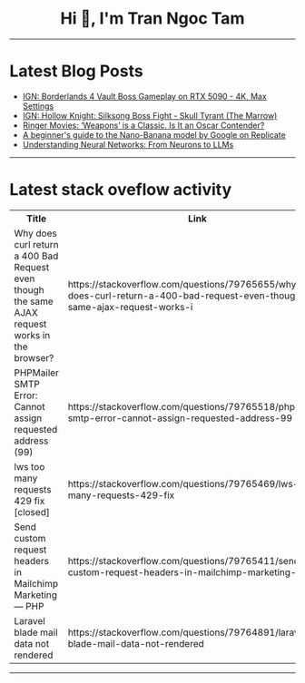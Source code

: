 <h1 align="center">Hi 👋, I'm Tran Ngoc Tam</h1>

---

# Latest Blog Posts 
<!-- BLOG-POST-LIST:START -->
- [IGN: Borderlands 4 Vault Boss Gameplay on RTX 5090 - 4K, Max Settings](https://dev.to/gg_news/ign-borderlands-4-vault-boss-gameplay-on-rtx-5090-4k-max-settings-5e30)
- [IGN: Hollow Knight: Silksong Boss Fight - Skull Tyrant &lpar;The Marrow&rpar;](https://dev.to/gg_news/ign-hollow-knight-silksong-boss-fight-skull-tyrant-the-marrow-3h1c)
- [Ringer Movies: ‘Weapons’ is a Classic. Is It an Oscar Contender?](https://dev.to/popcorn_movies/ringer-movies-weapons-is-a-classic-is-it-an-oscar-contender-31e8)
- [A beginner&#39;s guide to the Nano-Banana model by Google on Replicate](https://dev.to/aimodels-fyi/a-beginners-guide-to-the-nano-banana-model-by-google-on-replicate-1gl3)
- [Understanding Neural Networks: From Neurons to LLMs](https://dev.to/siva1b3/understanding-neural-networks-from-neurons-to-llms-5057)
<!-- BLOG-POST-LIST:END -->

---

# Latest stack oveflow activity
<table>
  <tr><th>Title</th><th>Link</th></tr>
  <!-- STACKOVERFLOW:START --><tr><td>Why does curl return a 400 Bad Request even though the same AJAX request works in the browser?</td><td>https://stackoverflow.com/questions/79765655/why-does-curl-return-a-400-bad-request-even-though-the-same-ajax-request-works-i</td></tr><tr><td>PHPMailer SMTP Error: Cannot assign requested address &lpar;99&rpar;</td><td>https://stackoverflow.com/questions/79765518/phpmailer-smtp-error-cannot-assign-requested-address-99</td></tr><tr><td>lws too many requests 429 fix [closed]</td><td>https://stackoverflow.com/questions/79765469/lws-too-many-requests-429-fix</td></tr><tr><td>Send custom request headers in Mailchimp Marketing — PHP</td><td>https://stackoverflow.com/questions/79765411/send-custom-request-headers-in-mailchimp-marketing-php</td></tr><tr><td>Laravel blade mail data not rendered</td><td>https://stackoverflow.com/questions/79764891/laravel-blade-mail-data-not-rendered</td></tr><!-- STACKOVERFLOW:END -->
</table>

---


